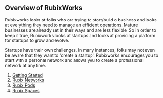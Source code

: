 ## Overview of RubixWorks

Rubixworks looks at folks who are trying to start/build a business and looks at everything they need to manage an efficient operations. Mature businesses are already set in their ways and are less flexible. So in order to keep it true, Rubixworks looks at startups and looks at providing a platform for startups to grow and evolve.

Startups have their own challenges. In many instances, folks may not even be aware that they want to 'create a startup'. Rubixworks encourages you to start with a personal network and allows you to create a professional network at any time.

 1. [Getting Started](P001.1)
 2. [Rubix Networks](P001.2)
 3. [Rubix Pods](P001.3)
 4. [Rubix Spaces](P001.4)

<!--stackedit_data:
eyJoaXN0b3J5IjpbOTA3MzUyMTEyXX0=
-->